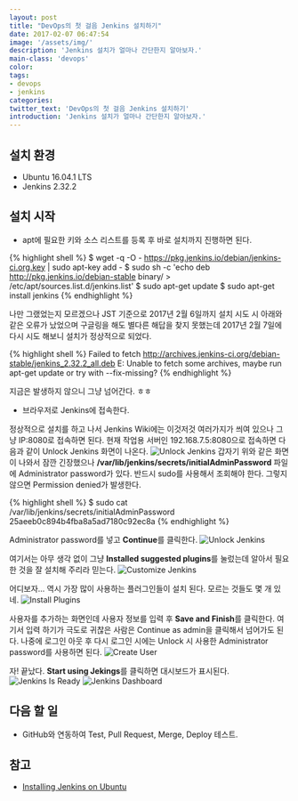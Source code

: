 ```yaml
---
layout: post
title: "DevOps의 첫 걸음 Jenkins 설치하기"
date: 2017-02-07 06:47:54
image: '/assets/img/'
description: 'Jenkins 설치가 얼마나 간단한지 알아보자.'
main-class: 'devops'
color:
tags:
- devops
- jenkins
categories:
twitter_text: 'DevOps의 첫 걸음 Jenkins 설치하기'
introduction: 'Jenkins 설치가 얼마나 간단한지 알아보자.'
---
```


## 설치 환경
- Ubuntu 16.04.1 LTS
- Jenkins 2.32.2

## 설치 시작
- apt에 필요한 키와 소스 리스트를 등록 후 바로 설치까지 진행하면 된다.

{% highlight shell %}
$ wget -q -O - https://pkg.jenkins.io/debian/jenkins-ci.org.key | sudo apt-key add -
$ sudo sh -c 'echo deb http://pkg.jenkins.io/debian-stable binary/ > /etc/apt/sources.list.d/jenkins.list'
$ sudo apt-get update
$ sudo apt-get install jenkins
{% endhighlight %}

나만 그랬었는지 모르겠으나 JST 기준으로 2017년 2월 6일까지 설치 시도 시 아래와 같은 오류가 났었으며 구글링을 해도 별다른 해답을 찾지 못했는데 2017년 2월 7일에 다시 시도 해보니 설치가 정상적으로 되었다.

{% highlight shell %}
Failed to fetch http://archives.jenkins-ci.org/debian-stable/jenkins_2.32.2_all.deb
E: Unable to fetch some archives, maybe run apt-get update or try with --fix-missing?
{% endhighlight %}

지금은 발생하지 않으니 그냥 넘어간다. ㅎㅎ

- 브라우저로 Jenkins에 접속한다.

정상적으로 설치를 하고 나서 Jenkins Wiki에는 이것저것 여러가지가 씌여 있으나 그냥 IP:8080로 접속하면 된다.
현재 작업용 서버인 192.168.7.5:8080으로 접속하면 다음과 같이 Unlock Jenkins 화면이 나온다.
![Unlock Jenkins](http://cdn.oootoko.net/blog/assets/img/devops의-첫-걸음-jenkins-설치하기/unlock-jenkins-1.png)
갑자기 위와 같은 화면이 나와서 잠깐 긴장했으나 **/var/lib/jenkins/secrets/initialAdminPassword** 파일에 Administrator password가 있다. 반드시 sudo를 사용해서 조회해야 한다. 그렇지 않으면 Permission denied가 발생한다.

{% highlight shell %}
$ sudo cat /var/lib/jenkins/secrets/initialAdminPassword
25aeeb0c894b4fba8a5ad7180c92ec8a
{% endhighlight %}

Administrator password를 넣고 **Continue**를 클릭한다.
![Unlock Jenkins](http://cdn.oootoko.net/blog/assets/img/devops의-첫-걸음-jenkins-설치하기/unlock-jenkins-2.png)

여기서는 아무 생각 없이 그냥 **Installed suggested plugins**를 눌렀는데 알아서 필요한 것을 잘 설치해 주리라 믿는다.
![Customize Jenkins](http://cdn.oootoko.net/blog/assets/img/devops의-첫-걸음-jenkins-설치하기/customize-jenkins.png)

어디보자... 역시 가장 많이 사용하는 플러그인들이 설치 된다. 모르는 것들도 몇 개 있네.
![Install Plugins](http://cdn.oootoko.net/blog/assets/img/devops의-첫-걸음-jenkins-설치하기/install-plugins.png)

사용자를 추가하는 화면인데 사용자 정보를 입력 후 **Save and Finish**를 클릭한다. 여기서 입력 하기가 극도로 귀찮은 사람은 Continue as admin을 클릭해서 넘어가도 된다.
나중에 로그인 아웃 후 다시 로그인 시에는 Unlock 시 사용한 Administrator password를 사용하면 된다.
![Create User](http://cdn.oootoko.net/blog/assets/img/devops의-첫-걸음-jenkins-설치하기/create-user.png)

자! 끝났다. **Start using Jekings**를 클릭하면 대시보드가 표시된다.
![Jenkins Is Ready](http://cdn.oootoko.net/blog/assets/img/devops의-첫-걸음-jenkins-설치하기/jenkins-is-ready.png)
![Jenkins Dashboard](http://cdn.oootoko.net/blog/assets/img/devops의-첫-걸음-jenkins-설치하기/jenkins-dashboard.png)

## 다음 할 일
- GitHub와 연동하여 Test, Pull Request, Merge, Deploy 테스트.

## 참고
- [Installing Jenkins on Ubuntu](https://wiki.jenkins-ci.org/display/JENKINS/Installing+Jenkins+on+Ubuntu)